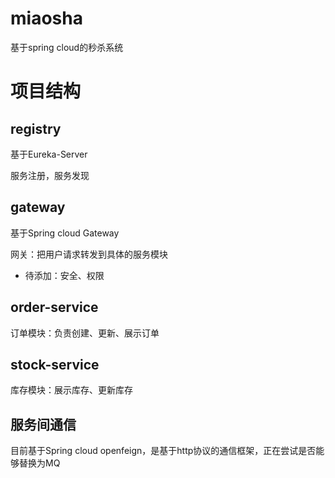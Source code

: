 # miaosha
基于spring cloud的秒杀系统

# 项目结构

## registry
基于Eureka-Server

服务注册，服务发现

## gateway
基于Spring cloud Gateway

网关：把用户请求转发到具体的服务模块

- 待添加：安全、权限

## order-service
订单模块：负责创建、更新、展示订单

## stock-service
库存模块：展示库存、更新库存

## 服务间通信
目前基于Spring cloud openfeign，是基于http协议的通信框架，正在尝试是否能够替换为MQ